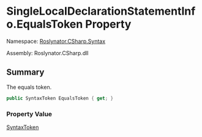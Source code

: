 # SingleLocalDeclarationStatementInfo\.EqualsToken Property

Namespace: [Roslynator.CSharp.Syntax](../../README.md)

Assembly: Roslynator\.CSharp\.dll

## Summary

The equals token\.

```csharp
public SyntaxToken EqualsToken { get; }
```

### Property Value

[SyntaxToken](https://docs.microsoft.com/en-us/dotnet/api/microsoft.codeanalysis.syntaxtoken)


